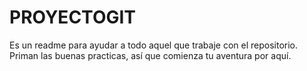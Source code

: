# PROYECTOGIT
Es un readme para ayudar a todo aquel que trabaje con el repositorio. Priman las buenas practicas, así que comienza tu aventura por aquí.
